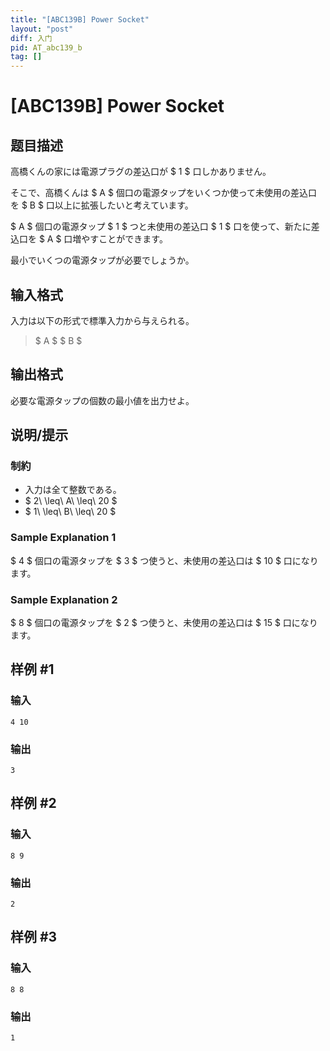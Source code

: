 ```yaml
---
title: "[ABC139B] Power Socket"
layout: "post"
diff: 入门
pid: AT_abc139_b
tag: []
---
```


# [ABC139B] Power Socket

## 题目描述

[problemUrl]: https://atcoder.jp/contests/abc139/tasks/abc139_b

高橋くんの家には電源プラグの差込口が $ 1 $ 口しかありません。

そこで、高橋くんは $ A $ 個口の電源タップをいくつか使って未使用の差込口を $ B $ 口以上に拡張したいと考えています。

$ A $ 個口の電源タップ $ 1 $ つと未使用の差込口 $ 1 $ 口を使って、新たに差込口を $ A $ 口増やすことができます。

最小でいくつの電源タップが必要でしょうか。

## 输入格式

入力は以下の形式で標準入力から与えられる。

> $ A $ $ B $

## 输出格式

必要な電源タップの個数の最小値を出力せよ。

## 说明/提示

### 制約

- 入力は全て整数である。
- $ 2\ \leq\ A\ \leq\ 20 $
- $ 1\ \leq\ B\ \leq\ 20 $

### Sample Explanation 1

$ 4 $ 個口の電源タップを $ 3 $ つ使うと、未使用の差込口は $ 10 $ 口になります。

### Sample Explanation 2

$ 8 $ 個口の電源タップを $ 2 $ つ使うと、未使用の差込口は $ 15 $ 口になります。

## 样例 #1

### 输入

```
4 10
```

### 输出

```
3
```

## 样例 #2

### 输入

```
8 9
```

### 输出

```
2
```

## 样例 #3

### 输入

```
8 8
```

### 输出

```
1
```

